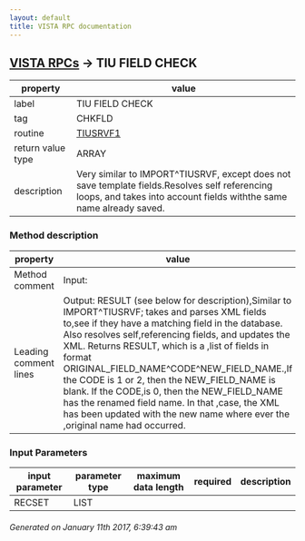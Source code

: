 ```yaml
---
layout: default
title: VISTA RPC documentation
---
```




## [VISTA RPCs](TableOfContent.md) &#8594; TIU FIELD CHECK 

 property | value 
--- | --- 
 label | TIU FIELD CHECK
 tag | CHKFLD
 routine | [TIUSRVF1](http://code.osehra.org/dox/Routine_TIUSRVF1_source.html)
 return value type | ARRAY
 description | Very similar to IMPORT^TIUSRVF, except does not save template fields.Resolves self referencing loops, and takes into account fields withthe same name already saved.


### Method description

 property | value 
--- | --- 
 Method comment | Input: <None>
 Leading comment lines | Output: RESULT (see below for description),Similar to IMPORT^TIUSRVF; takes and parses XML fields to,see if they have a matching field in the database.  Also resolves self,referencing fields, and updates the XML.  Returns RESULT, which is a ,list of fields in format ORIGINAL_FIELD_NAME^CODE^NEW_FIELD_NAME.,If the CODE is 1 or 2, then the NEW_FIELD_NAME is blank.  If the CODE,is 0, then the NEW_FIELD_NAME has the renamed field name.  In that ,case, the XML has been updated with the new name where ever the ,original name had occurred.

### Input Parameters

| input parameter | parameter type | maximum data length | required | description | 
| --- | --- | --- | --- | --- | 
| RECSET | LIST |  |  |  | 




 ###### Generated on January 11th 2017, 6:39:43 am